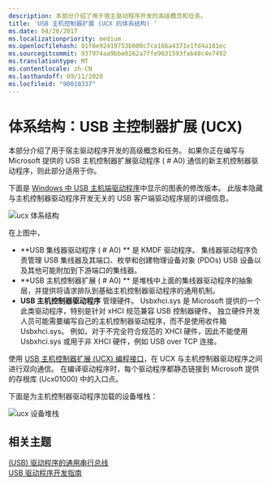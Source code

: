 ```yaml
---
description: 本部分介绍了用于宿主驱动程序开发的高级概念和任务。
title: 'USB 主机控制器扩展 (UCX 的体系结构) '
ms.date: 04/20/2017
ms.localizationpriority: medium
ms.openlocfilehash: 01f8e92419753b000c7ca16ba4371e1fd4a181ec
ms.sourcegitcommit: 937974aa9bbe0262a7ffe9631593fab48c4e7492
ms.translationtype: MT
ms.contentlocale: zh-CN
ms.lasthandoff: 09/11/2020
ms.locfileid: "90010337"
---
```

# <a name="architecture-usb-host-controller-extension-ucx"></a>体系结构：USB 主控制器扩展 (UCX)


本部分介绍了用于宿主驱动程序开发的高级概念和任务。 如果你正在编写与 Microsoft 提供的 USB 主机控制器扩展驱动程序 ( # A0) 通信的新主机控制器驱动程序，则此部分适用于你。

下面是 [Windows 中 USB 主机端驱动程序](usb-3-0-driver-stack-architecture.md)中显示的图表的修改版本。 此版本隐藏与主机控制器驱动程序开发无关的 USB 客户端驱动程序层的详细信息。

![ucx 体系结构](images/ucx.png)

在上图中，

-   **USB 集线器驱动程序 ( # A0) ** 是 KMDF 驱动程序。 集线器驱动程序负责管理 USB 集线器及其端口、枚举和创建物理设备对象 (PDOs) USB 设备以及其他可能附加到下游端口的集线器。
-   **USB 主机控制器扩展 ( # A0) ** 是堆栈中上面的集线器驱动程序的抽象层，并提供将请求排队到基础主机控制器驱动程序的通用机制。
-   **USB 主机控制器驱动程序** 管理硬件。 Usbxhci.sys 是 Microsoft 提供的一个此类驱动程序，特别是针对 xHCI 规范兼容 USB 控制器硬件。 独立硬件开发人员可能需要编写自己的主机控制器驱动程序，而不是使用收件箱 Usbxhci.sys。 例如，对于不完全符合规范的 XHCI 硬件，因此不能使用 Usbxhci.sys 或用于非 XHCI 硬件，例如 USB over TCP 连接。

使用 [USB 主机控制器扩展 (UCX) 编程接口](/previous-versions/windows/hardware/drivers/mt188009(v=vs.85))，在 UCX 与主机控制器驱动程序之间进行双向通信。 在编译驱动程序时，每个驱动程序都静态链接到 Microsoft 提供的存根库 (Ucx01000) 中的入口点。

下面是为主机控制器驱动程序加载的设备堆栈：

![ucx 设备堆栈](images/ucx-device-stack.png)

## <a name="related-topics"></a>相关主题
[ (USB) 驱动程序的通用串行总线](../index.yml)  
[USB 驱动程序开发指南](usb-driver-development-guide.md)